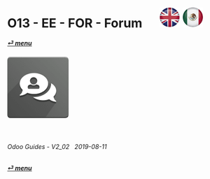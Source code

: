 # O13 - EE - FOR - Forum &nbsp;&nbsp;&nbsp;&nbsp; [![en-uk](/doc/img/flg/en-uk-flg-btn-sml.png)](/en-uk/o13/ee/for/en-uk-o13-ee-for-guides.md) [ ![es-mx](/doc/img/flg/es-mx-flg-btn-sml.png)](/es-mx/o13/ee/for/es-mx-o13-ee-for-guides.md)
#### [_&#x23CE; menu_](/en-uk/o13/ee/en-uk-o13-ee-guides-menu.md "Back to EE menu")  
### ![for](/doc/img/app/big/for.png)
[ⱽ¹²³⁴⁵⁶⁷⁸⁹⁰⁻]: # (ⱽ¹²³⁴⁵⁶⁷⁸⁹⁰⁻)

<br>

###### Odoo Guides - V2_02 &nbsp; 2019-08-11  
**[_&#x23CE; menu_](/en-uk/o13/ee/en-uk-o13-ee-guides-menu.md)**  
